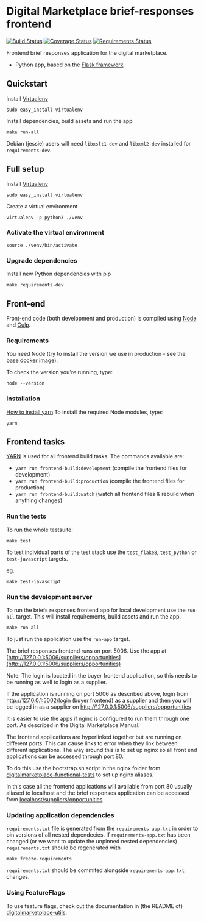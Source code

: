 # Digital Marketplace brief-responses frontend

[![Build Status](https://travis-ci.org/alphagov/digitalmarketplace-brief-responses-frontend.svg?branch=master)](https://travis-ci.org/alphagov/digitalmarketplace-brief-responses-frontend)
[![Coverage Status](https://coveralls.io/repos/github/alphagov/digitalmarketplace-brief-responses-frontend/badge.svg?branch=master)](https://coveralls.io/github/alphagov/digitalmarketplace-brief-responses-frontend?branch=master)
[![Requirements Status](https://requires.io/github/alphagov/digitalmarketplace-brief-responses-frontend/requirements.svg?branch=master)](https://requires.io/github/alphagov/digitalmarketplace-brief-responses-frontend/requirements/?branch=master)

Frontend brief responses application for the digital marketplace.

- Python app, based on the [Flask framework](http://flask.pocoo.org/)

## Quickstart

Install [Virtualenv](https://virtualenv.pypa.io/en/latest/)
```
sudo easy_install virtualenv
```

Install dependencies, build assets and run the app
```
make run-all
```

Debian (jessie) users will need `libxslt1-dev` and `libxml2-dev` installed for `requirements-dev`.

## Full setup

Install [Virtualenv](https://virtualenv.pypa.io/en/latest/)
```
sudo easy_install virtualenv
```

Create a virtual environment
 ```
 virtualenv -p python3 ./venv
 ```

### Activate the virtual environment

```
source ./venv/bin/activate
```

### Upgrade dependencies

Install new Python dependencies with pip

```make requirements-dev```


## Front-end

Front-end code (both development and production) is compiled using [Node](http://nodejs.org/) and [Gulp](http://gulpjs.com/).

### Requirements

You need Node (try to install the version we use in production -
 see the [base docker image](https://github.com/alphagov/digitalmarketplace-docker-base/blob/master/base.docker)).

To check the version you're running, type:

```
node --version
```

### Installation

[How to install yarn](https://yarnpkg.com/en/docs/install)
To install the required Node modules, type:

```
yarn
```

## Frontend tasks

[YARN](https://yarnpkg.com/en/) is used for all frontend build tasks. The commands available are:

- `yarn run frontend-build:development` (compile the frontend files for development)
- `yarn run frontend-build:production` (compile the frontend files for production)
- `yarn run frontend-build:watch` (watch all frontend files & rebuild when anything changes)





### Run the tests

To run the whole testsuite:

```
make test
```

To test individual parts of the test stack use the `test_flake8`, `test_python`
or `test-javascript` targets.

eg.
```
make test-javascript
```

### Run the development server

To run the briefs responses frontend app for local development use the `run-all` target.
This will install requirements, build assets and run the app.

```
make run-all
```

To just run the application use the `run-app` target.

The brief responses frontend runs on port 5006. Use the app at [http://127.0.0.1:5006/suppliers/opportunities](http://127.0.0.1:5006/suppliers/opportunities)

Note:  The login is located in the buyer frontend application, so this needs to be running as well to login as a supplier.

If the application is running on port 5006 as described above, login from http://127.0.0.1:5002/login (buyer frontend) as a supplier and then you will be logged in as a supplier on http://127.0.0.1:5006/suppliers/opportunities

It is easier to use the apps if nginx is configured to run them through one port.  As described in the Digital Marketplace Manual:

The frontend applications are hyperlinked together but are running on different ports. This can cause links to error when they link between different applications. The way around this is to set up nginx so all front end applications can be accessed through port 80.

To do this use the bootstrap.sh script in the nginx folder from [digitalmarketplace-functional-tests](https://github.com/alphagov/digitalmarketplace-functional-tests) to set up nginx aliases.

In this case all the frontend applications will available from port 80 usually aliased to localhost and the brief responses application can be accessed from [localhost/suppliers/opportunities](localhost/suppliers/opportunities)

### Updating application dependencies

`requirements.txt` file is generated from the `requirements-app.txt` in order to pin
versions of all nested dependecies. If `requirements-app.txt` has been changed (or
we want to update the unpinned nested dependencies) `requirements.txt` should be
regenerated with

```
make freeze-requirements
```

`requirements.txt` should be commited alongside `requirements-app.txt` changes.

### Using FeatureFlags

To use feature flags, check out the documentation in (the README of)
[digitalmarketplace-utils](https://github.com/alphagov/digitalmarketplace-utils#using-featureflags).
